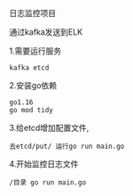 日志监控项目

  通过kafka发送到ELK

1.需要运行服务

	kafka etcd
  
2.安装go依赖 

	go1.16
	go mod tidy
  
3.给etcd增加配置文件,

	去etcd/put/ 运行go run main.go
  
4.开始监控日志文件	

	/目录 go run main.go

